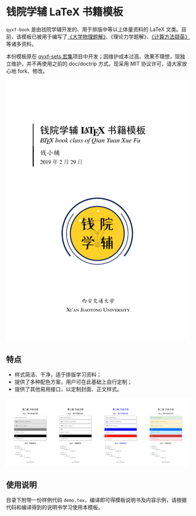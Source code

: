 # 钱院学辅 LaTeX 书籍模板

`qyxf-book` 是由钱院学辅开发的、用于排版中等以上体量资料的 LaTeX 文类。目前，该模板已被用于编写了[《大学物理题解》](https://github.com/qyxf/university-physics)、《理论力学题解》、[《计算方法撷英》](https://qyxf.site/2019/11/26/notes-on-computing-methods-published)等诸多资料。

本份模板原在 [qyxf-sets 宏集](https://github.com/qyxf/qyxf-sets)项目中开发；因维护成本过高、效果不理想，现独立维护，并不再使用之前的 doc/doctrip 方式。现采用 MIT 协议许可，请大家放心地 fork、修改。

![thumbnail](figure/thumbnail.png)

## 特点

- 样式简洁、干净，适于排版学习资料；
- 提供了多种配色方案，用户可在此基础上自行定制；
- 提供了其他易用接口，以定制封面、正文样式。

![color scheme](figure/color-scheme.jpg)

## 使用说明

目录下附带一份样例代码 `demo.tex`，编译即可得模板说明书及内容示例，请根据代码和编译得到的说明书学习使用本模板。